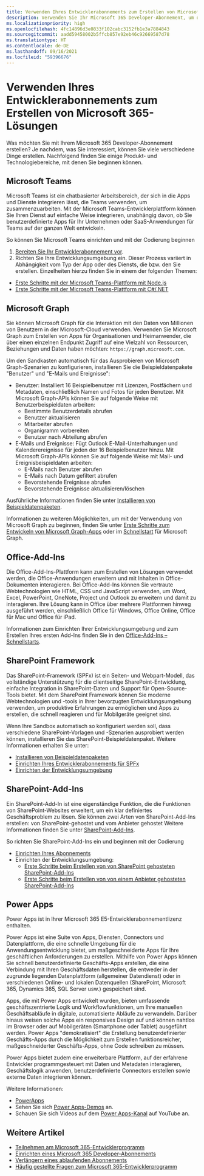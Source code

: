 ```yaml
---
title: Verwenden Ihres Entwicklerabonnements zum Erstellen von Microsoft 365-Lösungen
description: Verwenden Sie Ihr Microsoft 365 Developer-Abonnement, um die Lösungen zu erstellen, die Ihren Vorstellungen entsprechen.
ms.localizationpriority: high
ms.openlocfilehash: 4fc14896d3e0833f102cabc3152fb1e3a7884843
ms.sourcegitcommit: aadd59458002b5ffcb857e92eb46c92669587d78
ms.translationtype: HT
ms.contentlocale: de-DE
ms.lasthandoff: 09/16/2021
ms.locfileid: "59396676"
---
```

# <a name="use-your-developer-subscription-to-build-microsoft-365-solutions"></a>Verwenden Ihres Entwicklerabonnements zum Erstellen von Microsoft 365-Lösungen

Was möchten Sie mit Ihrem Microsoft 365 Developer-Abonnement erstellen? Je nachdem, was Sie interessiert, können Sie viele verschiedene Dinge erstellen. Nachfolgend finden Sie einige Produkt- und Technologiebereiche, mit denen Sie beginnen können.

## <a name="microsoft-teams"></a>Microsoft Teams

Microsoft Teams ist ein chatbasierter Arbeitsbereich, der sich in die Apps und Dienste integrieren lässt, die Teams verwenden, um zusammenzuarbeiten. Mit der Microsoft Teams-Entwicklerplattform können Sie Ihren Dienst auf einfache Weise integrieren, unabhängig davon, ob Sie benutzerdefinierte Apps für Ihr Unternehmen oder SaaS-Anwendungen für Teams auf der ganzen Welt entwickeln.

So können Sie Microsoft Teams einrichten und mit der Codierung beginnen

1. [Bereiten Sie Ihr Entwicklerabonnement vor](/microsoftteams/platform/get-started/get-started-tenant).
2. Richten Sie Ihre Entwicklungsumgebung ein. Dieser Prozess variiert in Abhängigkeit vom Typ der App oder des Diensts, die bzw. den Sie erstellen. Einzelheiten hierzu finden Sie in einem der folgenden Themen:

  - [Erste Schritte mit der Microsoft Teams-Plattform mit Node.js](/microsoftteams/platform/get-started/get-started-nodejs-app-studio)
  - [Erste Schritte mit der Microsoft Teams-Plattform mit C#/.NET](/microsoftteams/platform/get-started/get-started-dotnet-app-studio)

## <a name="microsoft-graph"></a>Microsoft Graph

Sie können Microsoft Graph für die Interaktion mit den Daten von Millionen von Benutzern in der Microsoft-Cloud verwenden. Verwenden Sie Microsoft Graph zum Erstellen von Apps für Organisationen und Heimanwender, die über einen einzelnen Endpunkt Zugriff auf eine Vielzahl von Ressourcen, Beziehungen und Daten haben möchten: `https://graph.microsoft.com`.

Um den Sandkasten automatisch für das Ausprobieren von Microsoft Graph-Szenarien zu konfigurieren, installieren Sie die Beispieldatenpakete "Benutzer" und "E-Mails und Ereignisse":

- Benutzer: Installiert 16 Beispielbenutzer mit Lizenzen, Postfächern und Metadaten, einschließlich Namen und Fotos für jeden Benutzer. Mit Microsoft Graph-APIs können Sie auf folgende Weise mit Benutzerbeispieldaten arbeiten:
  - Bestimmte Benutzerdetails abrufen
  - Benutzer aktualisieren
  - Mitarbeiter abrufen
  - Organigramm vorbereiten
  - Benutzer nach Abteilung abrufen
- E-Mails und Ereignisse: Fügt Outlook E-Mail-Unterhaltungen und Kalenderereignisse für jeden der 16 Beispielbenutzer hinzu. Mit Microsoft Graph-APIs können Sie auf folgende Weise mit Mail- und Ereignisbeispieldaten arbeiten:
  - E-Mails nach Benutzer abrufen
  - E-Mails nach Datum gefiltert abrufen
  - Bevorstehende Ereignisse abrufen
  - Bevorstehende Ereignisse aktualisieren/löschen

Ausführliche Informationen finden Sie unter [Installieren von Beispieldatenpaketen](install-sample-packs.md). 

Informationen zu weiteren Möglichkeiten, um mit der Verwendung von Microsoft Graph zu beginnen, finden Sie unter [Erste Schritte zum Entwickeln von Microsoft Graph-Apps](https://developer.microsoft.com/en-us/graph/get-started) oder im [Schnellstart](https://developer.microsoft.com/en-us/graph/quick-start) für Microsoft Graph.

## <a name="office-add-ins"></a>Office-Add-Ins

Die Office-Add-Ins-Plattform kann zum Erstellen von Lösungen verwendet werden, die Office-Anwendungen erweitern und mit Inhalten in Office-Dokumenten interagieren. Bei Office-Add-Ins können Sie vertraute Webtechnologien wie HTML, CSS und JavaScript verwenden, um Word, Excel, PowerPoint, OneNote, Project und Outlook zu erweitern und damit zu interagieren. Ihre Lösung kann in Office über mehrere Plattformen hinweg ausgeführt werden, einschließlich Office für Windows, Office Online, Office für Mac und Office für iPad.

Informationen zum Einrichten Ihrer Entwicklungsumgebung und zum Erstellen Ihres ersten Add-Ins finden Sie in den [Office-Add-Ins – Schnellstarts](/office/dev/add-ins/).

## <a name="sharepoint-framework"></a>SharePoint Framework

Das SharePoint-Framework (SPFx) ist ein Seiten- und Webpart-Modell, das vollständige Unterstützung für die clientseitige SharePoint-Entwicklung, einfache Integration in SharePoint-Daten und Support für Open-Source-Tools bietet. Mit dem SharePoint Framework können Sie moderne Webtechnologien und -tools in Ihrer bevorzugten Entwicklungsumgebung verwenden, um produktive Erfahrungen zu ermöglichen und Apps zu erstellen, die schnell reagieren und für Mobilgeräte geeignet sind.

Wenn Ihre Sandbox automatisch so konfiguriert werden soll, dass verschiedene SharePoint-Vorlagen und -Szenarien ausprobiert werden können, installieren Sie das SharePoint-Beispieldatenpaket. Weitere Informationen erhalten Sie unter:

- [Installieren von Beispieldatenpaketen](install-sample-packs.md)
- [Einrichten Ihres Entwicklerabonnements für SPFx](/sharepoint/dev/spfx/set-up-your-developer-tenant)
- [Einrichten der Entwicklungsumgebung](/sharepoint/dev/spfx/set-up-your-development-environment)

## <a name="sharepoint-add-ins"></a>SharePoint-Add-Ins 

Ein SharePoint-Add-In ist eine eigenständige Funktion, die die Funktionen von SharePoint-Websites erweitert, um ein klar definiertes Geschäftsproblem zu lösen. Sie können zwei Arten von SharePoint-Add-Ins erstellen: von SharePoint-gehostet und vom Anbieter gehostet Weitere Informationen finden Sie unter [SharePoint-Add-Ins](/sharepoint/dev/sp-add-ins/sharepoint-add-ins).

So richten Sie SharePoint-Add-Ins ein und beginnen mit der Codierung

- [Einrichten Ihres Abonnements](/sharepoint/dev/spfx/set-up-your-developer-tenant)  
- Einrichten der Entwicklungsumgebung: 
  - [Erste Schritte beim Erstellen von von SharePoint gehosteten SharePoint-Add-Ins](/sharepoint/dev/sp-add-ins/get-started-creating-sharepoint-hosted-sharepoint-add-ins)  
  - [Erste Schritte beim Erstellen von von einem Anbieter gehosteten SharePoint-Add-Ins](/sharepoint/dev/sp-add-ins/get-started-creating-provider-hosted-sharepoint-add-ins)  

## <a name="power-apps"></a>Power Apps

Power Apps ist in Ihrer Microsoft 365 E5-Entwicklerabonnementlizenz enthalten. 

Power Apps ist eine Suite von Apps, Diensten, Connectors und Datenplattform, die eine schnelle Umgebung für die Anwendungsentwicklung bietet, um maßgeschneiderte Apps für Ihre geschäftlichen Anforderungen zu erstellen. Mithilfe von Power Apps können Sie schnell benutzerdefinierte Geschäfts-Apps erstellen, die eine Verbindung mit Ihren Geschäftsdaten herstellen, die entweder in der zugrunde liegenden Datenplattform (allgemeiner Datendienst) oder in verschiedenen Online- und lokalen Datenquellen (SharePoint, Microsoft 365, Dynamics 365, SQL Server usw.) gespeichert sind.

Apps, die mit Power Apps entwickelt wurden, bieten umfassende geschäftszentrierte Logik und Workflowfunktionen, um Ihre manuellen Geschäftsabläufe in digitale, automatisierte Abläufe zu verwandeln. Darüber hinaus weisen solche Apps ein responsives Design auf und können nahtlos im Browser oder auf Mobilgeräten (Smartphone oder Tablet) ausgeführt werden. Power Apps "demokratisiert" die Erstellung benutzerdefinierter Geschäfts-Apps durch die Möglichkeit zum Erstellen funktionsreicher, maßgeschneiderter Geschäfts-Apps, ohne Code schreiben zu müssen.

Power Apps bietet zudem eine erweiterbare Plattform, auf der erfahrene Entwickler programmgesteuert mit Daten und Metadaten interagieren, Geschäftslogik anwenden, benutzerdefinierte Connectors erstellen sowie externe Daten integrieren können.

Weitere Informationen:

- [PowerApps](/powerapps/)
- Sehen Sie sich [Power Apps-Demos](https://powerapps.microsoft.com/demo/) an.
- Schauen Sie sich Videos auf dem [Power Apps-Kanal](https://www.youtube.com/channel/UCGfWR2ekfRFckLjev6eQYLg) auf YouTube an.


## <a name="see-also"></a>Weitere Artikel

- [Teilnehmen am Microsoft 365-Entwicklerprogramm](microsoft-365-developer-program.md)
- [Einrichten eines Microsoft 365 Developer-Abonnements](microsoft-365-developer-program-get-started.md) 
- [Verlängern eines ablaufenden Abonnements](subscription-expiration-and-renewal.md)
- [Häufig gestellte Fragen zum Microsoft 365-Entwicklerprogramm](microsoft-365-developer-program-faq.yml)